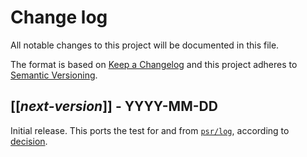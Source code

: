# Change log
All notable changes to this project will be documented in this file.

The format is based on [Keep a Changelog](http://keepachangelog.com/)
and this project adheres to [Semantic Versioning](http://semver.org/).

## [[*next-version*]] - YYYY-MM-DD
Initial release. This ports the test for and from [`psr/log`][], according to
[decision][1].


[`psr/log`]: https://packagist.org/packages/psr/log
[1]: https://github.com/php-fig/log/pull/76#issuecomment-858743302
